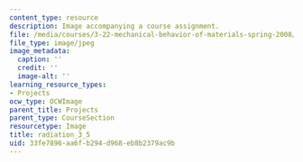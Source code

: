 ```yaml
---
content_type: resource
description: Image accompanying a course assignment.
file: /media/courses/3-22-mechanical-behavior-of-materials-spring-2008/33fe7896aa6fb294d968eb8b2379ac9b_radiation_3_5.jpg
file_type: image/jpeg
image_metadata:
  caption: ''
  credit: ''
  image-alt: ''
learning_resource_types:
- Projects
ocw_type: OCWImage
parent_title: Projects
parent_type: CourseSection
resourcetype: Image
title: radiation_3_5
uid: 33fe7896-aa6f-b294-d968-eb8b2379ac9b
---
```

